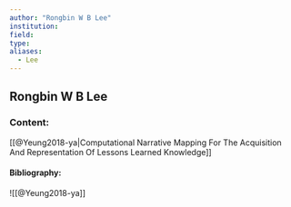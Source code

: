 ```yaml
---
author: "Rongbin W B Lee"
institution:
field:
type:
aliases:
  - Lee
---
```


## Rongbin W B Lee

### Content:
[[@Yeung2018-ya|Computational Narrative Mapping For The Acquisition And Representation Of Lessons Learned Knowledge]]

#### Bibliography:

![[@Yeung2018-ya]]